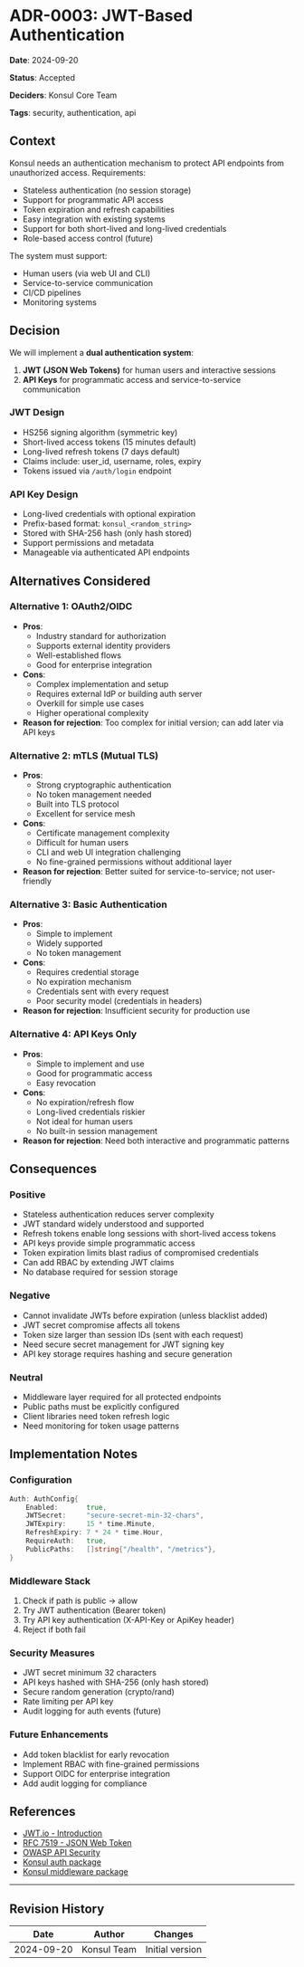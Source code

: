 # ADR-0003: JWT-Based Authentication

**Date**: 2024-09-20

**Status**: Accepted

**Deciders**: Konsul Core Team

**Tags**: security, authentication, api

## Context

Konsul needs an authentication mechanism to protect API endpoints from unauthorized access. Requirements:

- Stateless authentication (no session storage)
- Support for programmatic API access
- Token expiration and refresh capabilities
- Easy integration with existing systems
- Support for both short-lived and long-lived credentials
- Role-based access control (future)

The system must support:
- Human users (via web UI and CLI)
- Service-to-service communication
- CI/CD pipelines
- Monitoring systems

## Decision

We will implement a **dual authentication system**:

1. **JWT (JSON Web Tokens)** for human users and interactive sessions
2. **API Keys** for programmatic access and service-to-service communication

### JWT Design
- HS256 signing algorithm (symmetric key)
- Short-lived access tokens (15 minutes default)
- Long-lived refresh tokens (7 days default)
- Claims include: user_id, username, roles, expiry
- Tokens issued via `/auth/login` endpoint

### API Key Design
- Long-lived credentials with optional expiration
- Prefix-based format: `konsul_<random_string>`
- Stored with SHA-256 hash (only hash stored)
- Support permissions and metadata
- Manageable via authenticated API endpoints

## Alternatives Considered

### Alternative 1: OAuth2/OIDC
- **Pros**:
  - Industry standard for authorization
  - Supports external identity providers
  - Well-established flows
  - Good for enterprise integration
- **Cons**:
  - Complex implementation and setup
  - Requires external IdP or building auth server
  - Overkill for simple use cases
  - Higher operational complexity
- **Reason for rejection**: Too complex for initial version; can add later via API keys

### Alternative 2: mTLS (Mutual TLS)
- **Pros**:
  - Strong cryptographic authentication
  - No token management needed
  - Built into TLS protocol
  - Excellent for service mesh
- **Cons**:
  - Certificate management complexity
  - Difficult for human users
  - CLI and web UI integration challenging
  - No fine-grained permissions without additional layer
- **Reason for rejection**: Better suited for service-to-service; not user-friendly

### Alternative 3: Basic Authentication
- **Pros**:
  - Simple to implement
  - Widely supported
  - No token management
- **Cons**:
  - Requires credential storage
  - No expiration mechanism
  - Credentials sent with every request
  - Poor security model (credentials in headers)
- **Reason for rejection**: Insufficient security for production use

### Alternative 4: API Keys Only
- **Pros**:
  - Simple to implement and use
  - Good for programmatic access
  - Easy revocation
- **Cons**:
  - No expiration/refresh flow
  - Long-lived credentials riskier
  - Not ideal for human users
  - No built-in session management
- **Reason for rejection**: Need both interactive and programmatic patterns

## Consequences

### Positive
- Stateless authentication reduces server complexity
- JWT standard widely understood and supported
- Refresh tokens enable long sessions with short-lived access tokens
- API keys provide simple programmatic access
- Token expiration limits blast radius of compromised credentials
- Can add RBAC by extending JWT claims
- No database required for session storage

### Negative
- Cannot invalidate JWTs before expiration (unless blacklist added)
- JWT secret compromise affects all tokens
- Token size larger than session IDs (sent with each request)
- Need secure secret management for JWT signing key
- API key storage requires hashing and secure generation

### Neutral
- Middleware layer required for all protected endpoints
- Public paths must be explicitly configured
- Client libraries need token refresh logic
- Need monitoring for token usage patterns

## Implementation Notes

### Configuration
```go
Auth: AuthConfig{
    Enabled:       true,
    JWTSecret:     "secure-secret-min-32-chars",
    JWTExpiry:     15 * time.Minute,
    RefreshExpiry: 7 * 24 * time.Hour,
    RequireAuth:   true,
    PublicPaths:   []string{"/health", "/metrics"},
}
```

### Middleware Stack
1. Check if path is public → allow
2. Try JWT authentication (Bearer token)
3. Try API key authentication (X-API-Key or ApiKey header)
4. Reject if both fail

### Security Measures
- JWT secret minimum 32 characters
- API keys hashed with SHA-256 (only hash stored)
- Secure random generation (crypto/rand)
- Rate limiting per API key
- Audit logging for auth events (future)

### Future Enhancements
- Add token blacklist for early revocation
- Implement RBAC with fine-grained permissions
- Support OIDC for enterprise integration
- Add audit logging for compliance

## References

- [JWT.io - Introduction](https://jwt.io/introduction)
- [RFC 7519 - JSON Web Token](https://tools.ietf.org/html/rfc7519)
- [OWASP API Security](https://owasp.org/www-project-api-security/)
- [Konsul auth package](../../internal/auth/)
- [Konsul middleware package](../../internal/middleware/)

---

## Revision History

| Date | Author | Changes |
|------|--------|---------|
| 2024-09-20 | Konsul Team | Initial version |
